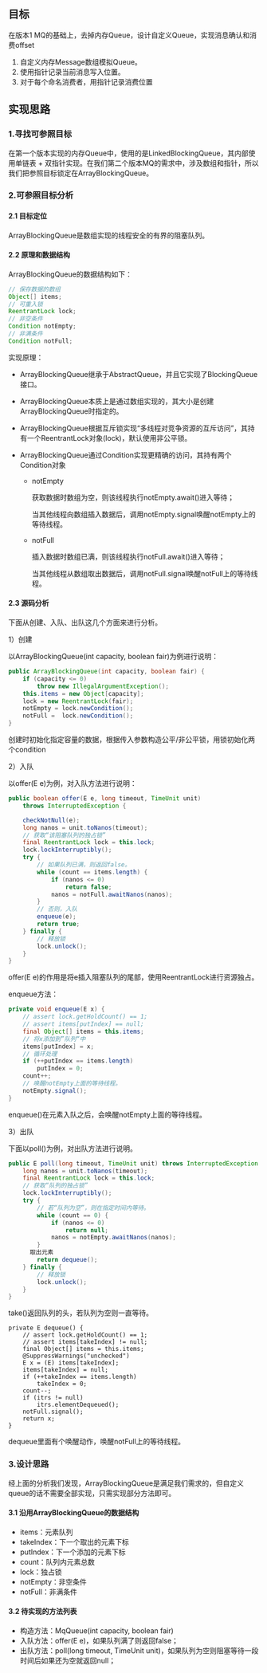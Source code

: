 ## 目标

在版本1 MQ的基础上，去掉内存Queue，设计自定义Queue，实现消息确认和消费offset

1. 自定义内存Message数组模拟Queue。
2. 使用指针记录当前消息写入位置。
3. 对于每个命名消费者，用指针记录消费位置



## 实现思路

### 1.寻找可参照目标

在第一个版本实现的内存Queue中，使用的是LinkedBlockingQueue，其内部使用单链表 + 双指针实现。在我们第二个版本MQ的需求中，涉及数组和指针，所以我们把参照目标锁定在ArrayBlockingQueue。



### 2.可参照目标分析

#### 2.1 目标定位

ArrayBlockingQueue是数组实现的线程安全的有界的阻塞队列。

#### 2.2 原理和数据结构

ArrayBlockingQueue的数据结构如下：

```java
// 保存数据的数组
Object[] items;
// 可重入锁
ReentrantLock lock;
// 非空条件
Condition notEmpty;
// 非满条件
Condition notFull;
```

实现原理：

- ArrayBlockingQueue继承于AbstractQueue，并且它实现了BlockingQueue接口。

- ArrayBlockingQueue本质上是通过数组实现的，其大小是创建ArrayBlockingQueue时指定的。

- ArrayBlockingQueue根据互斥锁实现“多线程对竞争资源的互斥访问”，其持有一个ReentrantLock对象(lock)，默认使用非公平锁。

- ArrayBlockingQueue通过Condition实现更精确的访问，其持有两个Condition对象

  - notEmpty

    获取数据时数组为空，则该线程执行notEmpty.await()进入等待；

    当其他线程向数组插入数据后，调用notEmpty.signal唤醒notEmpty上的等待线程。

  - notFull

    插入数据时数组已满，则该线程执行notFull.await()进入等待；

    当其他线程从数组取出数据后，调用notFull.signal唤醒notFull上的等待线程。



#### 2.3 源码分析

下面从创建、入队、出队这几个方面来进行分析。

1）创建

以ArrayBlockingQueue(int capacity, boolean fair)为例进行说明：

```java
public ArrayBlockingQueue(int capacity, boolean fair) {
	if (capacity <= 0)
		throw new IllegalArgumentException();
	this.items = new Object[capacity];
	lock = new ReentrantLock(fair);
	notEmpty = lock.newCondition();
	notFull =  lock.newCondition();
}
```

创建时初始化指定容量的数据，根据传入参数构造公平/非公平锁，用锁初始化两个condition

2）入队

以offer(E e)为例，对入队方法进行说明：

```java
public boolean offer(E e, long timeout, TimeUnit unit)
    throws InterruptedException {

    checkNotNull(e);
    long nanos = unit.toNanos(timeout);
  	// 获取“该阻塞队列的独占锁”
    final ReentrantLock lock = this.lock;
    lock.lockInterruptibly();
    try {
      	// 如果队列已满，则返回false。
        while (count == items.length) {
            if (nanos <= 0)
                return false;
            nanos = notFull.awaitNanos(nanos);
        }
      	// 否则，入队
        enqueue(e);
        return true;
    } finally {
      	// 释放锁
        lock.unlock();
    }
}
```

offer(E e)的作用是将e插入阻塞队列的尾部，使用ReentrantLock进行资源独占。

enqueue方法：

```java
private void enqueue(E x) {
    // assert lock.getHoldCount() == 1;
    // assert items[putIndex] == null;
    final Object[] items = this.items;
  	// 将x添加到”队列“中
    items[putIndex] = x;
  	// 循环处理
    if (++putIndex == items.length)
        putIndex = 0;
    count++;
  	// 唤醒notEmpty上面的等待线程。
    notEmpty.signal();
}
```

enqueue()在元素入队之后，会唤醒notEmpty上面的等待线程。

3）出队

下面以poll()为例，对出队方法进行说明。

```java
public E poll(long timeout, TimeUnit unit) throws InterruptedException {
    long nanos = unit.toNanos(timeout);
    final ReentrantLock lock = this.lock;
    // 获取“队列的独占锁”
  	lock.lockInterruptibly();
    try {
      	// 若“队列为空”，则在指定时间内等待。
        while (count == 0) {
            if (nanos <= 0)
                return null;
            nanos = notEmpty.awaitNanos(nanos);
        }
      取出元素
        return dequeue();
    } finally {
      	// 释放锁
        lock.unlock();
    }
}
```

take()返回队列的头，若队列为空则一直等待。

```
private E dequeue() {
    // assert lock.getHoldCount() == 1;
    // assert items[takeIndex] != null;
    final Object[] items = this.items;
    @SuppressWarnings("unchecked")
    E x = (E) items[takeIndex];
    items[takeIndex] = null;
    if (++takeIndex == items.length)
        takeIndex = 0;
    count--;
    if (itrs != null)
        itrs.elementDequeued();
    notFull.signal();
    return x;
}
```

dequeue里面有个唤醒动作，唤醒notFull上的等待线程。



### 3.设计思路

经上面的分析我们发现，ArrayBlockingQueue是满足我们需求的，但自定义queue的话不需要全部实现，只需实现部分方法即可。

#### 3.1 沿用ArrayBlockingQueue的数据结构

- items：元素队列
- takeIndex：下一个取出的元素下标
- putIndex：下一个添加的元素下标
- count：队列内元素总数
- lock：独占锁
- notEmpty：非空条件
- notFull：非满条件

#### 3.2 待实现的方法列表

- 构造方法：MqQueue(int capacity, boolean fair)
- 入队方法：offer(E e)，如果队列满了则返回false；
- 出队方法：poll(long timeout, TimeUnit unit)，如果队列为空则阻塞等待一段时间后如果还为空就返回null；

